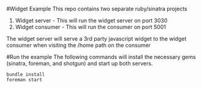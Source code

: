 #Widget Example
This repo contains two separate ruby/sinatra projects

  1. Widget server - This will run the widget server on port 3030
  2. Widget consumer - This will run the consumer on port 5001

The widget server will serve a 3rd party javascript widget to the widget consumer when visiting the /home path on the consumer

#Run the example
The following commands will install the necessary gems (sinatra, foreman, and shotgun) and start up both servers.

    bundle install
    foreman start
